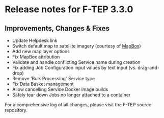 # Release notes for F-TEP 3.3.0

## Improvements, Changes &amp; Fixes

* Update Helpdesk link
* Switch default map to satellite imagery (courtesy of [MapBox](https://www.mapbox.com/))
* Add new map layer options
* Fix MapBox attribution
* Validate and handle conflicting Service name during creation
* Fix adding Job Configuration input values by text input (vs. drag-and-drop)
* Remove 'Bulk Processing' Service type
* Fix Data Basket management
* Allow cancelling Service Docker image builds
* Safely tear down Jobs no longer attached to a container 

For a comprehensive log of all changes, please visit the F-TEP source
repository.

